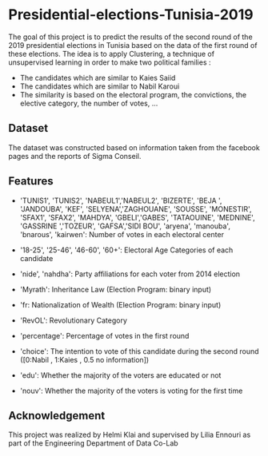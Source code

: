 # Presidential-elections-Tunisia-2019

The goal of this project is to predict the results of the second round of the 2019 presidential elections in Tunisia based on the data of the first round of these elections. The idea is to apply Clustering, a technique of unsupervised learning in order to make two political families :

- The candidates which are similar to Kaies Saiid
- The candidates which are similar to Nabil Karoui
- The similarity is based on the electoral program, the convictions, the elective category, the number of votes, ...

## Dataset
The dataset was constructed based on information taken from the facebook pages and the reports of Sigma Conseil.

## Features

- 'TUNIS1', 'TUNIS2', 'NABEUL1','NABEUL2', 'BIZERTE', 'BEJA ', 'JANDOUBA', 'KEF', 'SELYENA','ZAGHOUANE', 'SOUSSE', 'MONESTIR', 'SFAX1', 'SFAX2', 'MAHDYA', 'GBELI','GABES', 'TATAOUINE', 'MEDNINE', 'GASSRINE ','TOZEUR', 'GAFSA','SIDI BOU', 'aryena', 'manouba', 'bnarous', 'kairwen': Number of votes in each electoral center

- '18-25', '25-46', '46-60', '60+': Electoral Age Categories of each candidate

- 'nide', 'nahdha': Party affiliations for each voter from 2014 election

- 'Myrath': Inheritance Law (Election Program: binary input)

- 'fr: Nationalization of Wealth (Election Program: binary input)

- 'RevOL': Revolutionary Category

- 'percentage': Percentage of votes in the first round

- 'choice': The intention to vote of this candidate during the second round ([0:Nabil , 1:Kaies , 0.5 no information])

- 'edu': Whether the majority of the voters are educated or not

- 'nouv': Whether the majority of the voters is voting for the first time

## Acknowledgement
This project was realized by Helmi Klai and supervised by Lilia Ennouri as part of the Engineering Department of Data Co-Lab
